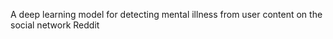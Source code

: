 A deep learning model for detecting mental illness from user content on the social network Reddit


